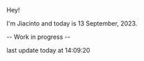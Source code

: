 Hey!

I'm Jiacinto and today is 13 September, 2023.

-- Work in progress --

last update today at 14:09:20 